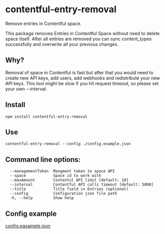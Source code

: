 # contentful-entry-removal
Remove entries in Contentful space.

This package removes Entries in Contentful Space without need to delete space itself. After all entries are removed you can sync content_types successfully and overwrite all your previous changes.

## Why?
Removal of space in Contentful is fast but after that you would need to create new API keys, add users, add webhooks and redistribute your new API keys. This tool might be slow if you hit request timeout, so please set your own --interval.

## Install
```
npm install contentful-entry-removal
```
## Use
```
contentful-entry-removal --config ./config.example.json
```

## Command line options:
```
  --managementToken  Mangment token to space API
  --space            Space id to work with
  --maxAmount        Contentul API limit [default: 10]
  --interval         Contentful API calls timeout [default: 5000]
  --title            Title field in Entries (optional)
  --config           Configuration json file path
  -h, --help         Show help
```

## Config example
[config.eaxample.json](https://github.com/matviyiv/contentful-entry-removal/blob/master/config.example.json)